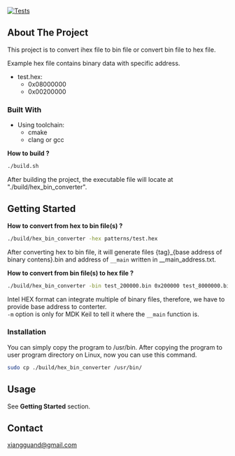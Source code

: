 [![Tests](https://github.com/xiangguand/ihex-bin-converter/actions/workflows/test.yaml/badge.svg)](https://github.com/xiangguand/ihex-bin-converter/actions/workflows/test.yaml)

<!-- ABOUT THE PROJECT -->
## About The Project
This project is to convert ihex file to bin file or convert bin file to hex file.

Example hex file contains binary data with specific address.
* test.hex:
    * 0x08000000
    * 0x00200000


### Built With
* Using toolchain:
    * cmake
    * clang or gcc

**How to build ?**
```bash
./build.sh
```
After building the project, the executable file will locate at "./build/hex_bin_converter".

<!-- GETTING STARTED -->
## Getting Started
**How to convert from hex to bin file(s) ?**
```bash
./build/hex_bin_converter -hex patterns/test.hex
```
After converting hex to bin file, it will generate files {tag}_{base address of binary contens}.bin and address of `__main` written in __main_address.txt.
  
  
**How to convert from bin file(s) to hex file ?**
```bash
./build/hex_bin_converter -bin test_200000.bin 0x200000 test_8000000.bin 0x8000000 -m 0x80001f9 -o bin_to_hex_out.hex
```
Intel HEX format can integrate multiple of binary files, therefore, we have to provide base address to conterter.  
`-m` option is only for MDK Keil to tell it where the `__main` function is.
  

### Installation
You can simply copy the program to /usr/bin. After copying the program to user program directory on Linux, now you can use this command.
```bash
sudo cp ./build/hex_bin_converter /usr/bin/
```


<!-- USAGE EXAMPLES -->
## Usage
See **Getting Started** section.

<!-- CONTACT -->
## Contact
xiangguand@gmail.com

